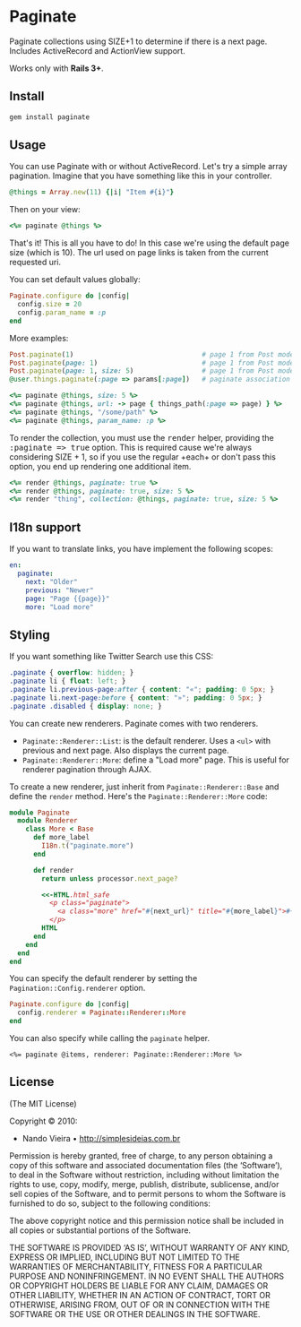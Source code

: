 # Paginate

Paginate collections using SIZE+1 to determine if there is a next page. Includes ActiveRecord and ActionView support.

Works only with **Rails 3+**.

## Install

```bash
gem install paginate
```

## Usage

You can use Paginate with or without ActiveRecord. Let's try a simple array pagination. Imagine that you have something like this in your controller.

```ruby
@things = Array.new(11) {|i| "Item #{i}"}
```

Then on your view:

```ruby
<%= paginate @things %>
```

That's it! This is all you have to do! In this case we're using the default page size (which is 10).
The url used on page links is taken from the current requested uri.

You can set default values globally:

```ruby
Paginate.configure do |config|
  config.size = 20
  config.param_name = :p
end
```

More examples:

```ruby
Post.paginate(1)                                # page 1 from Post model
Post.paginate(page: 1)                          # page 1 from Post model
Post.paginate(page: 1, size: 5)                 # page 1 from Post model with custom size
@user.things.paginate(:page => params[:page])   # paginate association

<%= paginate @things, size: 5 %>
<%= paginate @things, url: -> page { things_path(:page => page) } %>
<%= paginate @things, "/some/path" %>
<%= paginate @things, param_name: :p %>
```

To render the collection, you must use the <tt>render</tt> helper, providing the <tt>:paginate => true</tt> option. This is required cause we're always considering SIZE + 1, so if you use the regular +each+ or don't pass this option, you end up rendering one additional item.

```ruby
<%= render @things, paginate: true %>
<%= render @things, paginate: true, size: 5 %>
<%= render "thing", collection: @things, paginate: true, size: 5 %>
```

## I18n support

If you want to translate links, you have implement the following scopes:

```yaml
en:
  paginate:
    next: "Older"
    previous: "Newer"
    page: "Page {{page}}"
    more: "Load more"
```

## Styling

If you want something like Twitter Search use this CSS:

```css
.paginate { overflow: hidden; }
.paginate li { float: left; }
.paginate li.previous-page:after { content: "«"; padding: 0 5px; }
.paginate li.next-page:before { content: "»"; padding: 0 5px; }
.paginate .disabled { display: none; }
```

You can create new renderers. Paginate comes with two renderers.

* `Paginate::Renderer::List`: is the default renderer. Uses a `<ul>` with previous and next page. Also displays the current page.
* `Paginate::Renderer::More`: define a "Load more" page. This is useful for renderer pagination through AJAX.

To create a new renderer, just inherit from `Paginate::Renderer::Base` and define the `render` method. Here's the `Paginate::Renderer::More` code:

```ruby
module Paginate
  module Renderer
    class More < Base
      def more_label
        I18n.t("paginate.more")
      end

      def render
        return unless processor.next_page?

        <<-HTML.html_safe
          <p class="paginate">
            <a class="more" href="#{next_url}" title="#{more_label}">#{more_label}</a>
          </p>
        HTML
      end
    end
  end
end
```

You can specify the default renderer by setting the `Pagination::Config.renderer` option.

```ruby
Paginate.configure do |config|
  config.renderer = Paginate::Renderer::More
end
```

You can also specify while calling the `paginate` helper.

```erb
<%= paginate @items, renderer: Paginate::Renderer::More %>
```

## License

(The MIT License)

Copyright © 2010:

* Nando Vieira • <http://simplesideias.com.br>

Permission is hereby granted, free of charge, to any person obtaining a copy of this software and associated documentation files (the ‘Software’), to deal in the Software without restriction, including without limitation the rights to use, copy, modify, merge, publish, distribute, sublicense, and/or sell copies of the Software, and to permit persons to whom the Software is furnished to do so, subject to the following conditions:

The above copyright notice and this permission notice shall be included in all copies or substantial portions of the Software.

THE SOFTWARE IS PROVIDED ‘AS IS’, WITHOUT WARRANTY OF ANY KIND, EXPRESS OR IMPLIED, INCLUDING BUT NOT LIMITED TO THE WARRANTIES OF MERCHANTABILITY, FITNESS FOR A PARTICULAR PURPOSE AND NONINFRINGEMENT. IN NO EVENT SHALL THE AUTHORS OR COPYRIGHT HOLDERS BE LIABLE FOR ANY CLAIM, DAMAGES OR OTHER LIABILITY, WHETHER IN AN ACTION OF CONTRACT, TORT OR OTHERWISE, ARISING FROM, OUT OF OR IN CONNECTION WITH THE SOFTWARE OR THE USE OR OTHER DEALINGS IN THE SOFTWARE.

